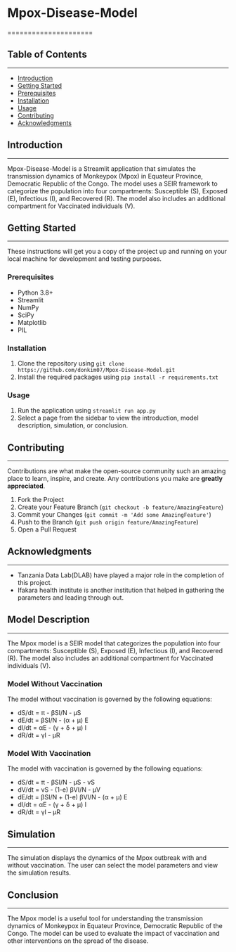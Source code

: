 # Mpox-Disease-Model
=====================

## Table of Contents
-----------------

* [Introduction](#introduction)
* [Getting Started](#getting-started)
* [Prerequisites](#prerequisites)
* [Installation](#installation)
* [Usage](#usage)
* [Contributing](#contributing)
* [Acknowledgments](#acknowledgments)

## Introduction
------------

Mpox-Disease-Model is a Streamlit application that simulates the transmission dynamics of Monkeypox (Mpox) in Equateur Province, Democratic Republic of the Congo. The model uses a SEIR framework to categorize the population into four compartments: Susceptible (S), Exposed (E), Infectious (I), and Recovered (R). The model also includes an additional compartment for Vaccinated individuals (V).

## Getting Started
---------------

These instructions will get you a copy of the project up and running on your local machine for development and testing purposes.

### Prerequisites

* Python 3.8+
* Streamlit
* NumPy
* SciPy
* Matplotlib
* PIL

### Installation

1. Clone the repository using `git clone https://github.com/donkim07/Mpox-Disease-Model.git`
2. Install the required packages using `pip install -r requirements.txt`

### Usage

1. Run the application using `streamlit run app.py`
2. Select a page from the sidebar to view the introduction, model description, simulation, or conclusion.

## Contributing
------------

Contributions are what make the open-source community such an amazing place to learn, inspire, and create. Any contributions you make are **greatly appreciated**.

1. Fork the Project
2. Create your Feature Branch (`git checkout -b feature/AmazingFeature`)
3. Commit your Changes (`git commit -m 'Add some AmazingFeature'`)
4. Push to the Branch (`git push origin feature/AmazingFeature`)
5. Open a Pull Request

## Acknowledgments
------------

* Tanzania Data Lab(DLAB) have played a major role in the completion of this project.
* Ifakara health institute is another institution that helped in gathering the parameters and leading through out.

## Model Description
-----------------

The Mpox model is a SEIR model that categorizes the population into four compartments: Susceptible (S), Exposed (E), Infectious (I), and Recovered (R). The model also includes an additional compartment for Vaccinated individuals (V).

### Model Without Vaccination

The model without vaccination is governed by the following equations:

* dS/dt = π - βSI/N - μS
* dE/dt = βSI/N - (α + μ) E
* dI/dt = αE - (γ + δ + μ) I
* dR/dt = γI - μR

### Model With Vaccination

The model with vaccination is governed by the following equations:

* dS/dt = π - βSI/N - μS - vS
* dV/dt = vS - (1-e) βVI/N - μV
* dE/dt = βSI/N + (1-e) βVI/N - (α + μ) E
* dI/dt = αE - (γ + δ + μ) I
* dR/dt = γI – μR

## Simulation
------------

The simulation displays the dynamics of the Mpox outbreak with and without vaccination. The user can select the model parameters and view the simulation results.

## Conclusion
----------

The Mpox model is a useful tool for understanding the transmission dynamics of Monkeypox in Equateur Province, Democratic Republic of the Congo. The model can be used to evaluate the impact of vaccination and other interventions on the spread of the disease.
```
